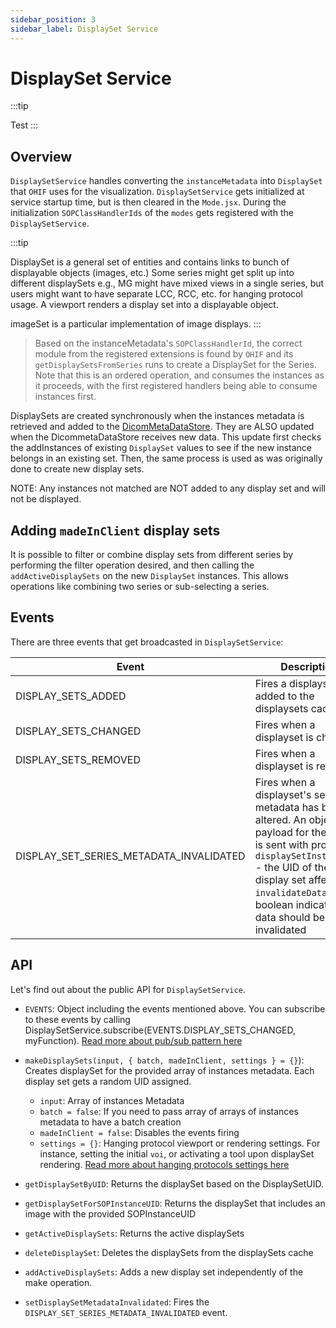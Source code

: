 ```yaml
---
sidebar_position: 3
sidebar_label: DisplaySet Service
---
```

# DisplaySet Service

:::tip

Test
:::

## Overview
`DisplaySetService` handles converting the `instanceMetadata` into `DisplaySet` that `OHIF` uses for the visualization. `DisplaySetService` gets initialized at service startup time, but is then cleared in the `Mode.jsx`. During the initialization `SOPClassHandlerIds` of the `modes` gets registered with the `DisplaySetService`.

:::tip

DisplaySet is a general set of entities and contains links to bunch of displayable objects (images, etc.) Some series might get split up into different displaySets e.g., MG might have mixed views in a single series, but users might want to have separate LCC, RCC, etc. for hanging protocol usage. A viewport renders a display set into a displayable object.

imageSet is a particular implementation of image displays.
:::


> Based on the instanceMetadata's `SOPClassHandlerId`, the correct module from the registered extensions is found by `OHIF` and its `getDisplaySetsFromSeries` runs to create a DisplaySet for the Series.  Note
that this is an ordered operation, and consumes the instances as it proceeds, with the first registered
handlers being able to consume instances first.

DisplaySets are created synchronously when the instances metadata is retrieved and added to the [DicomMetaDataStore](../data//DicomMetadataStore.md).  They are ALSO updated when
the DicommetaDataStore receives new data.  This update first checks the addInstances
of existing `DisplaySet` values to see if the new instance belongs in an existing set.
Then, the same process is used as was originally done to create new display sets.

NOTE: Any instances not matched are NOT added to any display set and will not be displayed.

## Adding `madeInClient` display sets
It is possible to filter or combine display sets from different series by
performing the filter operation desired, and then calling the `addActiveDisplaySets`
on the new `DisplaySet` instances.  This allows operations like combining
two series or sub-selecting a series.

## Events
There are three events that get broadcasted in `DisplaySetService`:

| Event                | Description                                          |
| -------------------- | ---------------------------------------------------- |
| DISPLAY_SETS_ADDED   | Fires a displayset is added to the displaysets cache |
| DISPLAY_SETS_CHANGED | Fires when a displayset is changed                   |
| DISPLAY_SETS_REMOVED | Fires when a displayset is removed                   |
| DISPLAY_SET_SERIES_METADATA_INVALIDATED | Fires when a displayset's series metadata has been altered. An object payload for the event is sent with properties: `displaySetInstanceUID` - the UID of the display set affected; `invalidateData` - boolean indicating if data should be invalidated


## API
Let's find out about the public API for `DisplaySetService`.

- `EVENTS`: Object including the events mentioned above. You can subscribe to these events
  by calling DisplaySetService.subscribe(EVENTS.DISPLAY_SETS_CHANGED, myFunction). [Read more about pub/sub pattern here](../pubsub.md)

- `makeDisplaySets(input, { batch, madeInClient, settings } = {}`): Creates displaySet for the provided
  array of instances metadata. Each display set gets a random UID assigned.

  - `input`: Array of instances Metadata
  - `batch = false`: If you need to pass array of arrays of instances metadata to have a batch creation
  - `madeInClient = false`: Disables the events firing
  - `settings = {}`: Hanging protocol viewport or rendering settings. For instance, setting the initial `voi`, or activating a tool upon
    displaySet rendering. [Read more about hanging protocols settings here](./HangingProtocolService.md#Settings)


- `getDisplaySetByUID`: Returns the displaySet based on the DisplaySetUID.

- `getDisplaySetForSOPInstanceUID`: Returns the displaySet that includes an image with the provided SOPInstanceUID

- `getActiveDisplaySets`: Returns the active displaySets

- `deleteDisplaySet`: Deletes the displaySets from the displaySets cache

- `addActiveDisplaySets`: Adds a new display set independently of the make operation.

- `setDisplaySetMetadataInvalidated`: Fires the `DISPLAY_SET_SERIES_METADATA_INVALIDATED` event.
